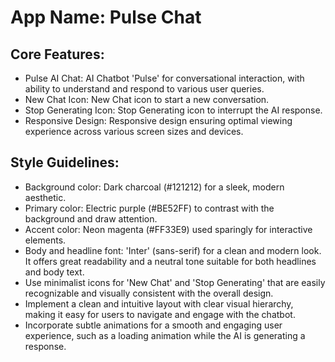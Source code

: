 # **App Name**: Pulse Chat

## Core Features:

- Pulse AI Chat: AI Chatbot 'Pulse' for conversational interaction, with ability to understand and respond to various user queries.
- New Chat Icon: New Chat icon to start a new conversation.
- Stop Generating Icon: Stop Generating icon to interrupt the AI response.
- Responsive Design: Responsive design ensuring optimal viewing experience across various screen sizes and devices.

## Style Guidelines:

- Background color: Dark charcoal (#121212) for a sleek, modern aesthetic.
- Primary color: Electric purple (#BE52FF) to contrast with the background and draw attention.
- Accent color: Neon magenta (#FF33E9) used sparingly for interactive elements.
- Body and headline font: 'Inter' (sans-serif) for a clean and modern look. It offers great readability and a neutral tone suitable for both headlines and body text.
- Use minimalist icons for 'New Chat' and 'Stop Generating' that are easily recognizable and visually consistent with the overall design.
- Implement a clean and intuitive layout with clear visual hierarchy, making it easy for users to navigate and engage with the chatbot.
- Incorporate subtle animations for a smooth and engaging user experience, such as a loading animation while the AI is generating a response.
